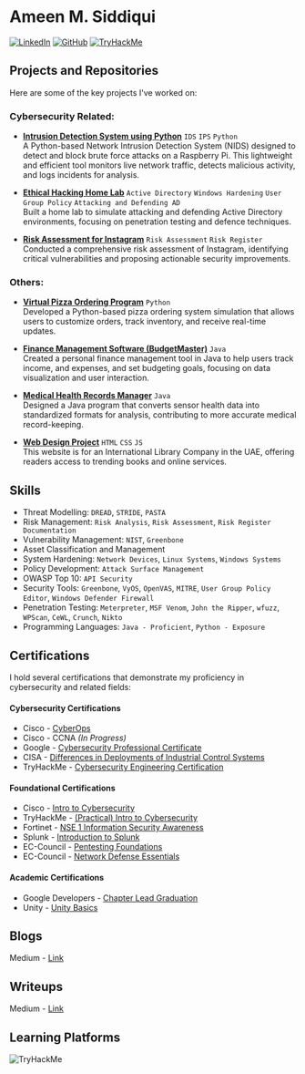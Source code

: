 # Ameen M. Siddiqui

[![LinkedIn](https://img.shields.io/badge/LinkedIn-AmeenMS03-blue?logo=linkedin&logoColor=white)](https://www.linkedin.com/in/ameen-siddiqui-370a7a185/)
[![GitHub](https://img.shields.io/badge/GitHub-AmeenMS03-black?logo=github&logoColor=white)](https://github.com/AmeenMS03)
[![TryHackMe](https://img.shields.io/badge/TryHackMe-amssidds-brightgreen?logo=tryhackme&logoColor=white)](https://tryhackme.com/p/amssidds)


## Projects and Repositories 

Here are some of the key projects I've worked on:
### Cybersecurity Related:

- **[Intrusion Detection System using Python](https://github.com/AmeenMS03/IoT_IDS)** `IDS` `IPS` `Python`
  <br> A Python-based Network Intrusion Detection System (NIDS) designed to detect and block brute force attacks on a Raspberry Pi. This lightweight and efficient tool monitors live network traffic, detects malicious activity, and logs incidents for analysis.

- **[Ethical Hacking Home Lab](https://github.com/AmeenMS03/Ethical-Hacking-Home-Lab)** `Active Directory` `Windows Hardening` `User Group Policy` `Attacking and Defending AD` 
  <br> Built a home lab to simulate attacking and defending Active Directory environments, focusing on penetration testing and defence techniques.

- **[Risk Assessment for Instagram](https://github.com/AmeenMS03/Course-Project-Risk-Assessment-Report)** `Risk Assessment` `Risk Register` 
  <br> Conducted a comprehensive risk assessment of Instagram, identifying critical vulnerabilities and proposing actionable security improvements.

### Others:
- **[Virtual Pizza Ordering Program](https://github.com/AmeenMS03/Virtual-Pizza-Ordering-Program)** `Python`  
  Developed a Python-based pizza ordering system simulation that allows users to customize orders, track inventory, and receive real-time updates.

- **[Finance Management Software (BudgetMaster)](https://github.com/AmeenMS03/Finance-Tracking)** `Java` 
  <br> Created a personal finance management tool in Java to help users track income, and expenses, and set budgeting goals, focusing on data visualization and user interaction.

- **[Medical Health Records Manager](https://github.com/AmeenMS03/Medical-Health-Records-Management)** `Java`
  <br> Designed a Java program that converts sensor health data into standardized formats for analysis, contributing to more accurate medical record-keeping.

- **[Web Design Project](https://github.com/AmeenMS03/WebDesignProject)** `HTML` `CSS` `JS`
  <br> This website is for an International Library Company in the UAE, offering readers access to trending books and online services.
  


## Skills

- Threat Modelling: `DREAD`, `STRIDE`, `PASTA`
- Risk Management: `Risk Analysis`, `Risk Assessment`, `Risk Register Documentation`
- Vulnerability Management: `NIST`, `Greenbone`
- Asset Classification and Management
- System Hardening: `Network Devices`, `Linux Systems`, `Windows Systems`
- Policy Development: `Attack Surface Management`
- OWASP Top 10: `API Security`
- Security Tools: `Greenbone`, `VyOS`, `OpenVAS`, `MITRE`, `User Group Policy Editor`, `Windows Defender Firewall`
- Penetration Testing: `Meterpreter`, `MSF Venom`, `John the Ripper`, `wfuzz`, `WPScan`, `CeWL`, `Crunch`, `Nikto`
- Programming Languages: `Java - Proficient`, `Python - Exposure`




## Certifications

I hold several certifications that demonstrate my proficiency in cybersecurity and related fields:

#### Cybersecurity Certifications

- Cisco - [CyberOps](https://github.com/AmeenMS03/AmeenMS03/blob/main/certificates/Cisco%20-%20CyberOps%20Associate.pdf)
- Cisco - CCNA *(In Progress)*  
- Google - [Cybersecurity Professional Certificate](https://www.coursera.org/account/accomplishments/specialization/KM4GNJW4QUD3)  
- CISA - [Differences in Deployments of Industrial Control Systems](https://github.com/AmeenMS03/AmeenMS03/blob/main/certificates/CISA%20-%20Differences%20in%20Deployments%20of%20Industrial%20Control%20Systems%20(FY%2022).pdf)  
- TryHackMe - [Cybersecurity Engineering Certification](https://tryhackme-certificates.s3-eu-west-1.amazonaws.com/THM-KB7N5WGFY7.png)

#### Foundational Certifications

- Cisco - [Intro to Cybersecurity](https://github.com/AmeenMS03/AmeenMS03/blob/main/certificates/Cisco%20-%20Intro%20to%20Cybersecurity%20Certificate.pdf)  
- TryHackMe - [(Practical) Intro to Cybersecurity](https://tryhackme-certificates.s3-eu-west-1.amazonaws.com/THM-PGJQS7DHPE.png)  
- Fortinet - [NSE 1 Information Security Awareness](https://github.com/AmeenMS03/AmeenMS03/blob/main/certificates/Fortinet%20-%20Information%20Security%20Awareness%20Completion.pdf)
- Splunk - [Introduction to Splunk](https://github.com/AmeenMS03/AmeenMS03/blob/main/certificates/Splunk%20-%20Intro%20to%20Splunk.pdf)
- EC-Council - [Pentesting Foundations](https://github.com/AmeenMS03/AmeenMS03/blob/main/certificates/EC-Council%20-%20Pentesting%20Foundations.pdf)  
- EC-Council - [Network Defense Essentials](https://github.com/AmeenMS03/AmeenMS03/blob/main/certificates/EC-Council%20-%20Pentesting%20Foundations.pdf)

#### Academic Certifications

- Google Developers - [Chapter Lead Graduation](https://github.com/AmeenMS03/AmeenMS03/blob/main/certificates/Google%20Developers%20-%20Chapter%20Lead%20-%20Graduation%20Certificate.pdf)  
- Unity - [Unity Basics](https://github.com/AmeenMS03/AmeenMS03/blob/main/certificates/ADUi%20-%20Unity%20Beginners%20Certificate.pdf)


## Blogs
Medium - [Link](https://ameensiddiqui.medium.com/list/cybersec-blogs-28c29680be18)

## Writeups
Medium - [Link](https://ameensiddiqui.medium.com/list/cybersec-writeups-dbf1cd8683e5)

## Learning Platforms

<img src="https://tryhackme-badges.s3.amazonaws.com/amssidds.png" alt="TryHackMe">
